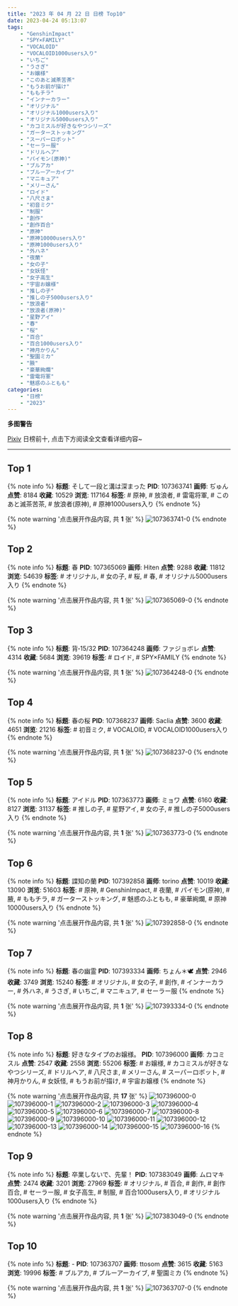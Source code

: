 ```yaml
---
title: "2023 年 04 月 22 日 日榜 Top10"
date: 2023-04-24 05:13:07
tags:
    - "GenshinImpact"
    - "SPY×FAMILY"
    - "VOCALOID"
    - "VOCALOID1000users入り"
    - "いちご"
    - "うさぎ"
    - "お嬢様"
    - "このあと滅茶苦茶"
    - "もうお前が描け"
    - "ももチラ"
    - "インナーカラー"
    - "オリジナル"
    - "オリジナル1000users入り"
    - "オリジナル5000users入り"
    - "カコミスルが好きなやつシリーズ"
    - "ガーターストッキング"
    - "スーパーロボット"
    - "セーラー服"
    - "ドリルヘア"
    - "パイモン(原神)"
    - "ブルアカ"
    - "ブルーアーカイブ"
    - "マニキュア"
    - "メリーさん"
    - "ロイド"
    - "八尺さま"
    - "初音ミク"
    - "制服"
    - "創作"
    - "創作百合"
    - "原神"
    - "原神10000users入り"
    - "原神1000users入り"
    - "外ハネ"
    - "夜蘭"
    - "女の子"
    - "女妖怪"
    - "女子高生"
    - "宇宙お嬢様"
    - "推しの子"
    - "推しの子5000users入り"
    - "放浪者"
    - "放浪者(原神)"
    - "星野アイ"
    - "春"
    - "桜"
    - "百合"
    - "百合1000users入り"
    - "神月かりん"
    - "聖園ミカ"
    - "腋"
    - "豪華絢爛"
    - "雷電将軍"
    - "魅惑のふともも"
categories:
    - "日榜"
    - "2023"
---
```


<i class="fa fa-triangle-exclamation"></i>**多图警告**<i class="fa fa-triangle-exclamation"></i>

[Pixiv](https://www.pixiv.net/) 日榜前十, 点击下方阅读全文查看详细内容~

<!-- more -->

---

## Top 1

{% note info %}
**标题**: そして一段と溝は深まった
**PID**: 107363741 **画师**: ぢゅん
**点赞**: 8184 **收藏**: 10529 **浏览**: 117164
**标签**: # 原神, # 放浪者, # 雷電将軍, # このあと滅茶苦茶, # 放浪者(原神), # 原神1000users入り
{% endnote %}

{% note warning '点击展开作品内容, 共 **1** 张' %}
![107363741-0](https://i.pixiv.re/img-original/img/2023/04/21/00/00/33/107363741_p0.jpg)
{% endnote %}

## Top 2

{% note info %}
**标题**: 春
**PID**: 107365069 **画师**: Hiten
**点赞**: 9288 **收藏**: 11812 **浏览**: 54639
**标签**: # オリジナル, # 女の子, # 桜, # 春, # オリジナル5000users入り
{% endnote %}

{% note warning '点击展开作品内容, 共 **1** 张' %}
![107365069-0](https://i.pixiv.re/img-original/img/2023/04/21/00/30/01/107365069_p0.jpg)
{% endnote %}

## Top 3

{% note info %}
**标题**: 背‐15/32
**PID**: 107364248 **画师**: ファジョボレ
**点赞**: 4314 **收藏**: 5684 **浏览**: 39619
**标签**: # ロイド, # SPY×FAMILY
{% endnote %}

{% note warning '点击展开作品内容, 共 **1** 张' %}
![107364248-0](https://i.pixiv.re/img-original/img/2023/04/21/00/08/06/107364248_p0.jpg)
{% endnote %}

## Top 4

{% note info %}
**标题**: 春の桜
**PID**: 107368237 **画师**: Saclia
**点赞**: 3600 **收藏**: 4651 **浏览**: 21216
**标签**: # 初音ミク, # VOCALOID, # VOCALOID1000users入り
{% endnote %}

{% note warning '点击展开作品内容, 共 **1** 张' %}
![107368237-0](https://i.pixiv.re/img-original/img/2023/04/21/02/59/31/107368237_p0.jpg)
{% endnote %}

## Top 5

{% note info %}
**标题**: アイドル
**PID**: 107363773 **画师**: ミョワ
**点赞**: 6160 **收藏**: 8127 **浏览**: 31137
**标签**: # 推しの子, # 星野アイ, # 女の子, # 推しの子5000users入り
{% endnote %}

{% note warning '点击展开作品内容, 共 **1** 张' %}
![107363773-0](https://i.pixiv.re/img-original/img/2023/04/21/00/00/44/107363773_p0.png)
{% endnote %}

## Top 6

{% note info %}
**标题**: 諜知の蘭
**PID**: 107392858 **画师**: torino
**点赞**: 10019 **收藏**: 13090 **浏览**: 51603
**标签**: # 原神, # GenshinImpact, # 夜蘭, # パイモン(原神), # 腋, # ももチラ, # ガーターストッキング, # 魅惑のふともも, # 豪華絢爛, # 原神10000users入り
{% endnote %}

{% note warning '点击展开作品内容, 共 **1** 张' %}
![107392858-0](https://i.pixiv.re/img-original/img/2023/04/22/00/00/42/107392858_p0.jpg)
{% endnote %}

## Top 7

{% note info %}
**标题**: 春の幽霊
**PID**: 107393334 **画师**: ちょん＊🕊
**点赞**: 2946 **收藏**: 3749 **浏览**: 15240
**标签**: # オリジナル, # 女の子, # 創作, # インナーカラー, # 外ハネ, # うさぎ, # いちご, # マニキュア, # セーラー服
{% endnote %}

{% note warning '点击展开作品内容, 共 **1** 张' %}
![107393334-0](https://i.pixiv.re/img-original/img/2023/04/22/00/06/15/107393334_p0.png)
{% endnote %}

## Top 8

{% note info %}
**标题**: 好きなタイプのお嬢様。
**PID**: 107396000 **画师**: カコミスル
**点赞**: 2547 **收藏**: 2558 **浏览**: 55206
**标签**: # お嬢様, # カコミスルが好きなやつシリーズ, # ドリルヘア, # 八尺さま, # メリーさん, # スーパーロボット, # 神月かりん, # 女妖怪, # もうお前が描け, # 宇宙お嬢様
{% endnote %}

{% note warning '点击展开作品内容, 共 **17** 张' %}
![107396000-0](https://i.pixiv.re/img-original/img/2023/04/22/10/15/09/107396000_p0.jpg)
![107396000-1](https://i.pixiv.re/img-original/img/2023/04/22/10/15/09/107396000_p1.jpg)
![107396000-2](https://i.pixiv.re/img-original/img/2023/04/22/10/15/09/107396000_p2.jpg)
![107396000-3](https://i.pixiv.re/img-original/img/2023/04/22/10/15/09/107396000_p3.jpg)
![107396000-4](https://i.pixiv.re/img-original/img/2023/04/22/10/15/09/107396000_p4.jpg)
![107396000-5](https://i.pixiv.re/img-original/img/2023/04/22/10/15/09/107396000_p5.jpg)
![107396000-6](https://i.pixiv.re/img-original/img/2023/04/22/10/15/09/107396000_p6.jpg)
![107396000-7](https://i.pixiv.re/img-original/img/2023/04/22/10/15/09/107396000_p7.jpg)
![107396000-8](https://i.pixiv.re/img-original/img/2023/04/22/10/15/09/107396000_p8.jpg)
![107396000-9](https://i.pixiv.re/img-original/img/2023/04/22/10/15/09/107396000_p9.jpg)
![107396000-10](https://i.pixiv.re/img-original/img/2023/04/22/10/15/09/107396000_p10.jpg)
![107396000-11](https://i.pixiv.re/img-original/img/2023/04/22/10/15/09/107396000_p11.jpg)
![107396000-12](https://i.pixiv.re/img-original/img/2023/04/22/10/15/09/107396000_p12.jpg)
![107396000-13](https://i.pixiv.re/img-original/img/2023/04/22/10/15/09/107396000_p13.jpg)
![107396000-14](https://i.pixiv.re/img-original/img/2023/04/22/10/15/09/107396000_p14.jpg)
![107396000-15](https://i.pixiv.re/img-original/img/2023/04/22/10/15/09/107396000_p15.jpg)
![107396000-16](https://i.pixiv.re/img-original/img/2023/04/22/10/15/09/107396000_p16.jpg)
{% endnote %}

## Top 9

{% note info %}
**标题**: 卒業しないで、先輩！
**PID**: 107383049 **画师**: ムロマキ
**点赞**: 2474 **收藏**: 3201 **浏览**: 27969
**标签**: # オリジナル, # 百合, # 創作, # 創作百合, # セーラー服, # 女子高生, # 制服, # 百合1000users入り, # オリジナル1000users入り
{% endnote %}

{% note warning '点击展开作品内容, 共 **1** 张' %}
![107383049-0](https://i.pixiv.re/img-original/img/2023/04/21/19/17/19/107383049_p0.jpg)
{% endnote %}

## Top 10

{% note info %}
**标题**: -
**PID**: 107363707 **画师**: ttosom
**点赞**: 3615 **收藏**: 5163 **浏览**: 19996
**标签**: # ブルアカ, # ブルーアーカイブ, # 聖園ミカ
{% endnote %}

{% note warning '点击展开作品内容, 共 **1** 张' %}
![107363707-0](https://i.pixiv.re/img-original/img/2023/04/21/00/00/24/107363707_p0.jpg)
{% endnote %}
